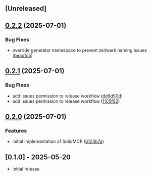 ## [Unreleased]

## [0.2.2](https://github.com/seuros/solid_mcp/compare/solid_mcp/v0.2.1...solid_mcp/v0.2.2) (2025-07-01)


### Bug Fixes

* override generator namespace to prevent zeitwerk naming issues ([beadfc5](https://github.com/seuros/solid_mcp/commit/beadfc55d73d7446ed6c05db46ef16ef4ef79886))

## [0.2.1](https://github.com/seuros/solid_mcp/compare/solid_mcp/v0.2.0...solid_mcp/v0.2.1) (2025-07-01)


### Bug Fixes

* add issues permission to release workflow ([dd6d90d](https://github.com/seuros/solid_mcp/commit/dd6d90d5d3e87987c80215401bc422abf02da1b0))
* add issues permission to release workflow ([1105f92](https://github.com/seuros/solid_mcp/commit/1105f926d1266f107dad80839c1ae7bd178f8bd0))

## [0.2.0](https://github.com/seuros/solid_mcp/compare/solid_mcp-v0.1.0...solid_mcp/v0.2.0) (2025-07-01)


### Features

* initial implementation of SolidMCP ([6123b7a](https://github.com/seuros/solid_mcp/commit/6123b7a04a7a726892f04da9e33147ce2bfcfeb5))

## [0.1.0] - 2025-05-20

- Initial release
